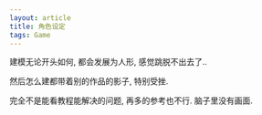 ```yaml
---
layout: article
title: 角色设定
tags: Game
---
```


建模无论开头如何, 都会发展为人形, 感觉跳脱不出去了..

 <!--more-->

然后怎么建都带着别的作品的影子, 特别受挫.

完全不是能看教程能解决的问题, 再多的参考也不行. 脑子里没有画面.

